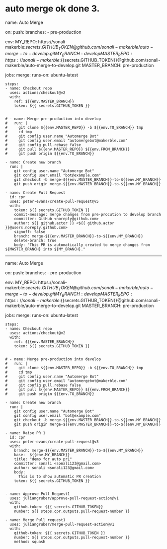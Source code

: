 # auto merge ok done 3.

name: Auto Merge

on:
  push:
    branches:
      - pre-production

env:
  MY_REPO: https://sonali-makerble:${{secrets.GITHUB_TOKEN}}@github.com/sonali-makerble/auto-merge-to-develop.git
  MY_BRANCH: develop
  MASTER_REPO: https://sonali-makerble:${{secrets.GITHUB_TOKEN}}@github.com/sonali-makerble/auto-merge-to-develop.git
  MASTER_BRANCH: pre-production

jobs:
  merge:
    runs-on: ubuntu-latest

    steps:
    - name: Checkout repo
      uses: actions/checkout@v2
      with:
        ref: ${{env.MASTER_BRANCH}}
        token: ${{ secrets.GITHUB_TOKEN }}


    # - name: Merge pre-production into develop
    #   run: |
    #     git clone ${{env.MASTER_REPO}} -b ${{env.TO_BRANCH}} tmp
    #     cd tmp
    #     git config user.name "Automerge Bot"
    #     git config user.email "automergebot@makerble.com"
    #     git config pull.rebase false
    #     git pull ${{env.MASTER_REPO}} ${{env.FROM_BRANCH}}
    #     git push origin ${{env.TO_BRANCH}}

    - name: Create new branch
      run: |
        git config user.name "Automerge Bot"
        git config user.email "bot@example.com"
        git checkout -b merge-${{env.MASTER_BRANCH}}-to-${{env.MY_BRANCH}}
        git push origin merge-${{env.MASTER_BRANCH}}-to-${{env.MY_BRANCH}}

    - name: Create Pull Request
      id: cpr
      uses: peter-evans/create-pull-request@v5
      with:
        token: ${{ secrets.GITHUB_TOKEN }}
        commit-message: merge changes from pre-procution to develop branch
        committer: GitHub <noreply@github.com>
        author: ${{ github.actor }} <${{ github.actor }}@users.noreply.github.com>
        signoff: false
        branch: merge-${{env.MASTER_BRANCH}}-to-${{env.MY_BRANCH}}
        delete-branch: true
        body: "This PR is automatically created to merge changes from ${MASTER_BRANCH} into ${MY_BRANCH}."


-------------------------

name: Auto Merge

on:
  push:
    branches:
      - pre-production

env:
  MY_REPO: https://sonali-makerble:${{secrets.GITHUB_TOKEN}}@github.com/sonali-makerble/auto-merge-to-develop.git
  MY_BRANCH: develop
  MASTER_REPO: https://sonali-makerble:${{secrets.GITHUB_TOKEN}}@github.com/sonali-makerble/auto-merge-to-develop.git
  MASTER_BRANCH: pre-production

jobs:
  merge:
    runs-on: ubuntu-latest

    steps:
    - name: Checkout repo
      uses: actions/checkout@v2
      with:
        ref: ${{env.MASTER_BRANCH}}
        token: ${{ secrets.GITHUB_TOKEN }}


    # - name: Merge pre-production into develop
    #   run: |
    #     git clone ${{env.MASTER_REPO}} -b ${{env.TO_BRANCH}} tmp
    #     cd tmp
    #     git config user.name "Automerge Bot"
    #     git config user.email "automergebot@makerble.com"
    #     git config pull.rebase false
    #     git pull ${{env.MASTER_REPO}} ${{env.FROM_BRANCH}}
    #     git push origin ${{env.TO_BRANCH}}

    - name: Create new branch
      run: |
        git config user.name "Automerge Bot"
        git config user.email "bot@example.com"
        git checkout -b merge-${{env.MASTER_BRANCH}}-to-${{env.MY_BRANCH}}
        git push origin merge-${{env.MASTER_BRANCH}}-to-${{env.MY_BRANCH}}

    - name: Raise PR 1
      id: cpr
      uses: peter-evans/create-pull-request@v3
      with:
        branch: merge-${{env.MASTER_BRANCH}}-to-${{env.MY_BRANCH}}
        base:  ${{env.MY_BRANCH}}
        title: "demo for auto pr1"
        committer: sonali <sonali123@gmail.com>
        author: sonali <sonali123@gmail.com>
        body:
          This is to show automatic PR creation
        token: ${{ secrets.GITHUB_TOKEN }}
        

    - name: Approve Pull Request1
      uses: juliangruber/approve-pull-request-action@v1
      with:
        github-token: ${{ secrets.GITHUB_TOKEN}}
        number: ${{ steps.cpr.outputs.pull-request-number }}

    - name: Merge Pull request1
      uses: juliangruber/merge-pull-request-action@v1
      with:
        github-token: ${{ secrets.GITHUB_TOKEN }}
        number: ${{ steps.cpr.outputs.pull-request-number }}
        method: squash
